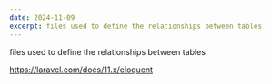 ```yaml
---
date: 2024-11-09
excerpt: files used to define the relationships between tables
---
```

files used to define the relationships between tables

https://laravel.com/docs/11.x/eloquent